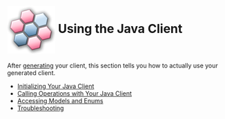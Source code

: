 # <img align="center" src="../images/logo.png">  Using the Java Client

After [generating][generate] your client, this section tells you how to actually use your generated client.

* [Initializing Your Java Client][initializing]
* [Calling Operations with Your Java Client][operations]
* [Accessing Models and Enums][models]
* [Troubleshooting][troubleshooting]

<!-- LINKS -->
[generate]: https://github.com/Azure/autorest/tree/main/docs/generate/readme.md
[initializing]: ./initializing.md
[operations]: ./operations.md
[models]: ./models.md
[troubleshooting]: ./troubleshooting.md
